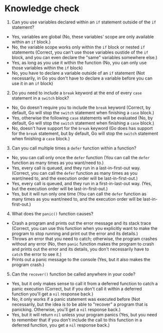 # Knowledge check

1. Can you use variables declared within an `if` statement outside of the `if` statement?
- Yes, variables are global (No, these variables' scope are only available within an `if` block.)
- No, the variable scope works only within the `if` block or nested `if` statements (Correct, you can't use those variables oustide of the `if` block, and you can even declare the "same" variables somewhere else.)
- Yes, as long as you use it within the function (No, you can only use those variables within the `if` block)
- No, you have to declare a variable outside of an `if` statement (Not necessarily, in Go you don't have to declare a variable before you can use it in an `if` block)

2. Do you need to include a `break` keyword at the end of every `case` statement in a `switch` block?

- No, Go doesn't require you to include the `break` keyword (Correct, by default, Go will stop the `switch` statement when finishing a `case` block.)
- Yes, otherwise the following `case` statements will be evaluated (No, by default, Go will stop the `switch` statement when finishing a `case` block.)
- No, doesn't have support for the `break` keyword (Go does has support for the `break` statement, but by default, Go will stop the `switch` statement when finishing a `case` block.)

3. Can you call multiple times a `defer` function within a function?

- No, you can call only once the `defer` function (You can call the `defer` function as many times as you want/need to.)
- Yes, every call is queued, and they run in a last-in-first-out way. (Correct, you can call the `defer` function as many times as you want/need to, and the execution order will be last-in-first-out.)
- Yes, every call is queued, and they run in a first-in-last-out way. (Yes, but the execution order will be last-in-first-out.)
- Yes, but it will run only one time (You can call the `defer` function as many times as you want/need to, and the execution order will be last-in-first-out.)

4. What does the `panic()` function causes?

- Crash a program and prints out the error message and its stack trace (Correct, you can use this function when you explicitly want to make the program to stop running and print out the error and its details.)
- Throws an error that you need to catch; otherwise, the program crashes without any error (No, then `panic` function makes the program to crash and prints out the error and its details, you don't necessarily have to `catch` the error to see it.)
- Prints out a panic message to the console (Yes, but it also makes the program crash.)

5. Can the `recover()` function be called anywhere in your code?

- Yes, but it only makes sense to call it from a deferred function to catch a panic execution (Correct, but if you don't call it within a deferred function you'll get a `nil` response back.)
- No, it only works if a panic statement was executed before (Not necessarily, but the idea is to be able to "recover" a program that is panicking. Otherwise, you'll get a `nil` response back.)
- Yes, but it will return `nil` unless your program panics (Yes, but you need to remember that if you don't include the call to this function in a deferred function, you get a `nil` response back.)